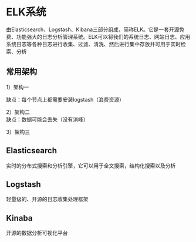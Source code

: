 # ELK系统
由Elasticsearch、Logstash、Kibana三部分组成，简称ELK。它是一套开源免费、功能强大的日志分析管理系统。ELK可以将我们的系统日志、网站日志、应用系统日志等各种日志进行收集、过滤、清洗、然后进行集中存放并可用于实时检索、分析  

## 常用架构
1）架构一  

缺点：每个节点上都需要安装logstash（浪费资源）  

2）架构二  
缺点：数据可能会丢失（没有消峰）  

3）架构三  


## Elasticsearch
实时的分布式搜索和分析引擎，它可以用于全文搜索，结构化搜索以及分析    

## Logstash
轻量级的、开源的日志收集处理框架  

## Kinaba
开源的数据分析可视化平台  



